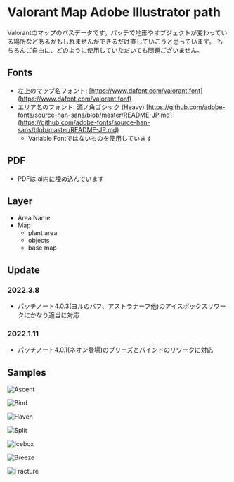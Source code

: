 # Valorant Map Adobe Illustrator path

Valorantのマップのパスデータです。パッチで地形やオブジェクトが変わっている場所などあるかもしれませんができるだけ直していこうと思っています。
もちろんご自由に、どのように使用していただいても問題ございません。  

## Fonts
- 左上のマップ名フォント: [https://www.dafont.com/valorant.font](https://www.dafont.com/valorant.font)
- エリア名のフォント: 源ノ角ゴシック (Heavy) [https://github.com/adobe-fonts/source-han-sans/blob/master/README-JP.md](https://github.com/adobe-fonts/source-han-sans/blob/master/README-JP.md)  
  - Variable Fontではないものを使用しています

## PDF
- PDFは.ai内に埋め込んでいます

## Layer
- Area Name
- Map
  - plant area
  - objects
  - base map

## Update
### 2022.3.8
- パッチノート4.0.3(ヨルのバフ、アストラナーフ他)のアイスボックスリワークにかなり適当に対応
### 2022.1.11
- パッチノート4.0.1(ネオン登場)のブリーズとバインドのリワークに対応

## Samples

![Ascent](https://github.com/pistachiostudio/valorant_map/blob/main/for_thumbs/ascent.png)

![Bind](https://github.com/pistachiostudio/valorant_map/blob/main/for_thumbs/bind.png)

![Haven](https://github.com/pistachiostudio/valorant_map/blob/main/for_thumbs/haven.png)

![Split](https://github.com/pistachiostudio/valorant_map/blob/main/for_thumbs/split.png)

![Icebox](https://github.com/pistachiostudio/valorant_map/blob/main/for_thumbs/icebox.png)

![Breeze](https://github.com/pistachiostudio/valorant_map/blob/main/for_thumbs/breeze.png)

![Fracture](https://github.com/pistachiostudio/valorant_map/blob/main/for_thumbs/fracture.png)  

